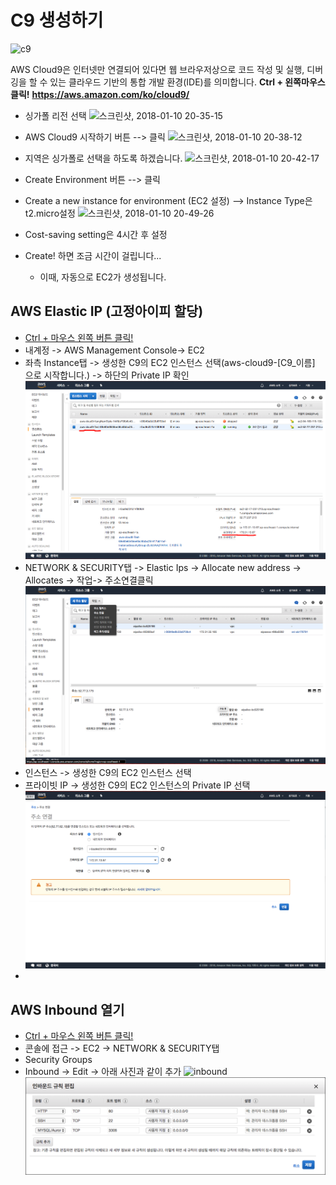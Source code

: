 # C9 생성하기
![c9](https://i.imgur.com/rzZMKYN.png)

AWS Cloud9은 인터넷만 연결되어 있다면 웹 브라우저상으로 코드 작성 및 실행, 디버깅을 할 수 있는 클라우드 기반의 통합 개발 환경(IDE)를 의미합니다.
**Ctrl + 왼쪽마우스 클릭!**
**https://aws.amazon.com/ko/cloud9/**
<br>

* 싱가폴 리전 선택
![스크린샷, 2018-01-10 20-35-15](https://i.imgur.com/C4v5zVW.png)

* AWS Cloud9 시작하기 버튼 --> 클릭
![스크린샷, 2018-01-10 20-38-12](https://i.imgur.com/jDNs9SR.png)
* 지역은 싱가폴로 선택을 하도록 하겠습니다.
![스크린샷, 2018-01-10 20-42-17](https://i.imgur.com/G1HBFzt.png)
* Create Environment 버튼 --> 클릭
* Create a new instance for environment (EC2 설정) --> Instance Type은 t2.micro설정
![스크린샷, 2018-01-10 20-49-26](https://i.imgur.com/5ivNdsk.png)
* Cost-saving setting은 4시간 후 설정
* Create! 하면 조금 시간이 걸립니다...
    * 이때, 자동으로 EC2가 생성됩니다.

## AWS Elastic IP (고정아이피 할당)
* [Ctrl + 마우스 왼쪽 버튼 클릭!](https://aws.amazon.com/ko/)
* 내계정 -> AWS Management Console-> EC2
* 좌측 Instance탭 -> 생성한 C9의 EC2 인스턴스 선택(aws-cloud9-[C9_이름] 으로 시작합니다.) -> 하단의 Private IP 확인
![Instance](images/Instance.png)
* NETWORK & SECURITY탭 -> Elastic Ips -> Allocate new address -> Allocates -> 작업-> 주소연결클릭
![Instance](images/elasticIP_1.png)
* 인스턴스 -> 생성한 C9의 EC2 인스턴스 선택
* 프라이빗 IP -> 생성한 C9의 EC2 인스턴스의 Private IP 선택
![Instance](images/elasticIP_2.png)
* 

## AWS Inbound 열기
* [Ctrl + 마우스 왼쪽 버튼 클릭!](https://aws.amazon.com/ko/)
* 콘솔에 접근  -> EC2 -> NETWORK & SECURITY탭
* Security Groups
* Inbound -> Edit  -> 아래 사진과 같이 추가
![inbound](https://i.imgur.com/MLrtqy2.png)
![스크린샷, 2018-01-10 21-30-51](images/Inbound.png)